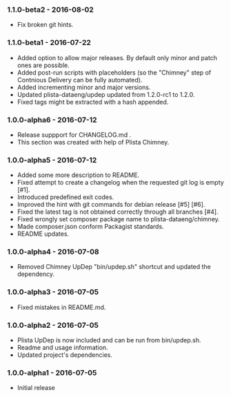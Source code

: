 ### 1.1.0-beta2 - 2016-08-02

  * Fix broken git hints.

### 1.1.0-beta1 - 2016-07-22

  * Added option to allow major releases. By default only minor and patch ones are possible.
  * Added post-run scripts with placeholders (so the "Chimney" step of Contnious Delivery can be fully automated).
  * Added incrementing minor and major versions.
  * Updated plista-dataeng/updep updated from 1.2.0-rc1 to 1.2.0.
  * Fixed tags might be extracted with a hash appended.

### 1.0.0-alpha6 - 2016-07-12

  * Release suppport for CHANGELOG.md .
  * This section was created with help of Plista Chimney.

### 1.0.0-alpha5 - 2016-07-12

  * Added some more description to README.
  * Fixed attempt to create a changelog when the requested git log is empty [#1].
  * Introduced predefined exit codes.
  * Improved the hint with git commands for debian release [#5] [#6].
  * Fixed the latest tag is not obtained correctly through all branches [#4].
  * Fixed wrongly set composer package name to plista-dataeng/chimney.
  * Made composer.json conform Packagist standards.
  * README updates.

### 1.0.0-alpha4 - 2016-07-08

  * Removed Chimney UpDep "bin/updep.sh" shortcut and updated the dependency.

### 1.0.0-alpha3 - 2016-07-05

  * Fixed mistakes in README.md.

### 1.0.0-alpha2 - 2016-07-05

  * Plista UpDep is now included and can be run from bin/updep.sh.
  * Readme and usage information.
  * Updated project's dependencies.

### 1.0.0-alpha1 - 2016-07-05

  * Initial release